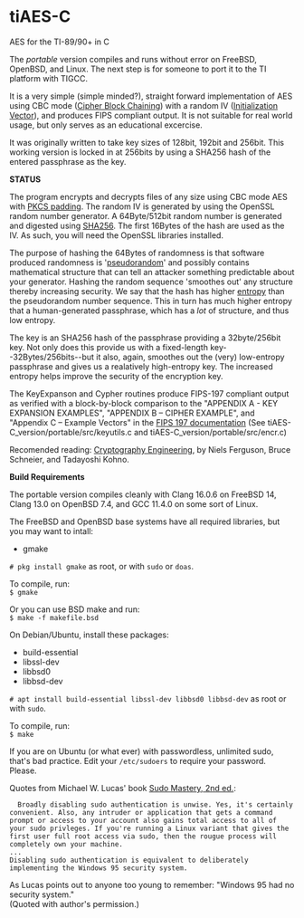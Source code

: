 # tiAES-C
AES for the TI-89/90+ in C  

The _portable_ version compiles and runs without error on FreeBSD, OpenBSD, and Linux. The next step is for someone to port it to the TI platform with TIGCC.  

It is a very simple (simple minded?), straight forward implementation of AES using CBC mode ([Cipher Block Chaining](https://en.wikipedia.org/wiki/Block_cipher_mode_of_operation#Cipher_block_chaining_(CBC))) with a random IV ([Initialization Vector](https://en.wikipedia.org/wiki/Block_cipher_mode_of_operation#Initialization_vector_(IV))), and produces FIPS compliant output. It is not suitable for real world usage, but only serves as an educational excercise.  

It was originally written to take key sizes of 128bit, 192bit and 256bit. This working version is locked in at 256bits by using a SHA256 hash of the entered passphrase as the key.  

__STATUS__  

The program encrypts and decrypts files of any size using CBC mode AES with [PKCS padding](https://www.ibm.com/docs/en/zos/3.1.0?topic=rules-pkcs-padding-method). The random IV is generated by using the OpenSSL random number generator. A 64Byte/512bit random number is generated and digested using [SHA256](https://en.wikipedia.org/wiki/SHA-2). The first 16Bytes of the hash are used as the IV. As such, you will need the OpenSSL libraries installed.   

The purpose of hashing the 64Bytes of randomness is that software produced randomness is '[pseudorandom](https://en.wikipedia.org/wiki/Pseudorandomness)' and possibly contains mathematical structure that can tell an attacker something predictable about your generator. Hashing the random sequence 'smoothes out' any structure thereby increasing security. We say that the hash has higher [entropy](https://en.wikipedia.org/wiki/Entropy_(information_theory)#Limitations_of_entropy_in_cryptography) than the pseudorandom number sequence. This in turn has much higher entropy that a human-generated passphrase, which has a _lot_ of structure, and thus low entropy.  

The key is an SHA256 hash of the passphrase providing a 32byte/256bit key. Not only does this provide us with a fixed-length key--32Bytes/256bits--but it also, again, smoothes out the (very) low-entropy passphrase and gives us a realatively high-entropy key. The increased entropy helps improve the security of the encryption key.  

The KeyExpanson and Cypher routines produce FIPS-197 compliant output as verified with a block-by-block comparison to the "APPENDIX A - KEY EXPANSION EXAMPLES", "APPENDIX B – CIPHER EXAMPLE", and "Appendix C – Example Vectors"  in the [FIPS 197 documentation](https://csrc.nist.gov/files/pubs/fips/197/final/docs/fips-197.pdf)  (See tiAES-C_version/portable/src/keyutils.c and tiAES-C_version/portable/src/encr.c)  

Recomended reading: [Cryptography Engineering](https://www.schneier.com/books/cryptography-engineering/), by Niels Ferguson, Bruce Schneier, and Tadayoshi Kohno.

__Build Requirements__  

The portable version compiles cleanly with Clang 16.0.6 on FreeBSD 14, Clang 13.0 on OpenBSD 7.4, and GCC 11.4.0 on some sort of Linux.  

The FreeBSD and OpenBSD base systems have all required libraries, but you may want to intall:  
+ gmake  

`# pkg install gmake` as root, or with `sudo` or `doas`.  

To compile, run:  
`$ gmake`  

Or you can use BSD make and run:  
`$ make -f makefile.bsd`  

On Debian/Ubuntu, install these packages:  
+ build-essential 
+ libssl-dev
+ libbsd0
+ libbsd-dev  

`# apt install build-essential libssl-dev libbsd0 libbsd-dev` as root or with `sudo`.  

To compile, run:  
`$ make`  

If you are on Ubuntu (or what ever) with passwordless, unlimited sudo, that's bad practice. Edit your `/etc/sudoers` to require your password. Please.  

  
Quotes from Michael W. Lucas' book [Sudo Mastery, 2nd ed.](https://mwl.io/nonfiction/tools#sudo2):  

```
  Broadly disabling sudo authentication is unwise. Yes, it's certainly convenient. Also, any intruder or application that gets a command prompt or access to your account also gains total access to all of your sudo privleges. If you're running a Linux variant that gives the first user full root access via sudo, then the rougue process will completely own your machine.  
...  
Disabling sudo authentication is equivalent to deliberately implementing the Windows 95 security system.
```  

As Lucas points out to anyone too young to remember: "Windows 95 had no security system."  
(Quoted with author's permission.)  

